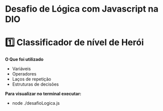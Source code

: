 # Desafio de Lógica com Javascript na DIO

# 1️⃣ Classificador de nível de Herói

**O Que foi utilizado**

- Variáveis
- Operadores
- Laços de repetição
- Estruturas de decisões

**Para visualizar no terminal executar:**

- node ./desafioLogica.js

